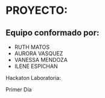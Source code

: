 # PROYECTO:

## Equipo conformado por:
+ RUTH MATOS
+ AURORA VASQUEZ
+ VANESSA MENDOZA
+ ILENE ESPICHAN

Hackaton Laboratoria:

Primer Día

